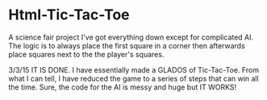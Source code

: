 # Html-Tic-Tac-Toe
A science fair project
I've got everything down except for complicated AI. The logic is to always place the first square in a corner then afterwards place squares next to the the player's squares.

3/3/15 IT IS DONE. I have essentially made a GLADOS of Tic-Tac-Toe. From what I can tell, I have reduced the game to a series of steps that can win all the time. Sure, the code for the AI is messy and huge but IT WORKS! 
